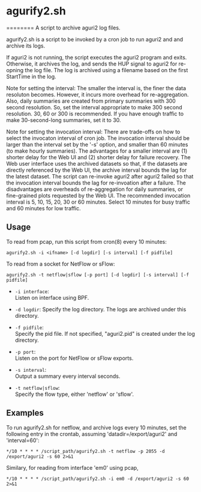 # agurify2.sh
========
A script to archive aguri2 log files.

agurify2.sh is a script to be invoked by a cron job to run aguri2 and
and archive its logs.

If aguri2 is not running, the script executes the aguri2 program and
exits.  Otherwise, it archives the log, and sends the HUP signal to
aguri2 for re-opning the log file.
The log is archived using a filename based on the first StartTime in
the log.

Note for setting the interval:
The smaller the interval is, the finer the data resoluton becomes.
However, it incurs more overhead for re-aggregation.
Also, daily summaries are created from primary summaries with 300
second resolution.  So, set the interval appropriate to make 300
second resolution.  30, 60 or 300 is recommended.  If you have enough
traffic to make 30-second-long summaries, set it to 30.

Note for setting the invocation interval:
There are trade-offs on how to select the invocaton interval of cron
job.
The invocation interval should be larger than the interval set by the
'-s' option, and smaller than 60 minutes (to make hourly summaries).
The advantages for a smaller interval are (1) shorter delay for the
Web UI and (2) shorter delay for failure recovery.
The Web user interface uses the archived datasets so that, if the
datasets are directly referenced by the Web UI, the archive interval
bounds the lag for the latest dataset.
The script can re-invoke aguri2 after aguri2 failed so that the
invocation interval bounds the lag for re-invoation after a failure.
The disadvantages are overheads of re-aggregation for daily summaries,
or fine-grained plots requested by the Web UI.
The recommended invocation interval is 5, 10, 15, 20, 30 or 60
minutes. Select 10 minutes for busy traffic and 60 minutes for low
traffic.

## Usage

To read from pcap, run this script from cron(8) every 10 minutes:

	agurify2.sh -i <ifname> [-d logdir] [-s interval] [-f pidfile]

To read from a socket for NetFlow or sFlow:

	agurify2.sh -t netflow|sflow [-p port] [-d logdir] [-s interval] [-f pidfile]

  + `-i interface`:  
    Listen on interface using BPF.

  + `-d logdir`:
    Specify the log directory.  The logs are archived under this directory.
  
  + `-f pidfile`:  
    Specify the pid file.  If not specified, "aguri2.pid" is created
    under the log directory.

  + `-p port`:  
    Listen on the port for NetFlow or sFlow exports.

  + `-s interval`:  
    Output a summary every interval seconds.

  + `-t netflow|sflow`:  
    Specify the flow type, either 'netflow' or 'sflow'.

## Examples

To run agurify2.sh for netflow, and archive logs every 10 minutes,
set the following entry in the crontab, assuming 'datadir=/export/aguri2' and 'interval=60':

	*/10 * * * * /script_path/agurify2.sh -t netflow -p 2055 -d /export/aguri2 -s 60 2>&1

Similary, for reading from interface 'em0' using pcap,

	*/10 * * * * /script_path/agurify2.sh -i em0 -d /export/aguri2 -s 60 2>&1
